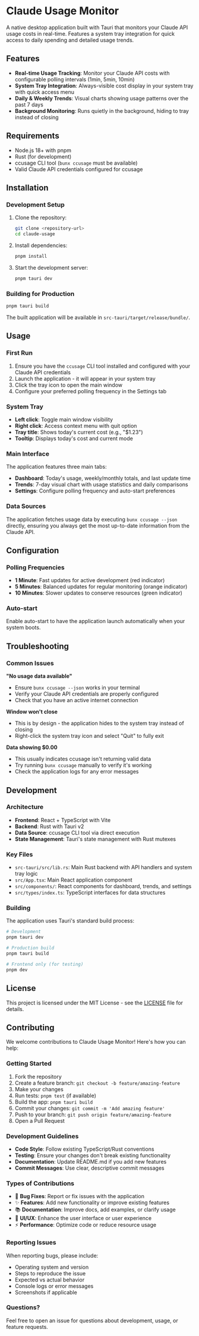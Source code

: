 # Claude Usage Monitor

A native desktop application built with Tauri that monitors your Claude API usage costs in real-time. Features a system tray integration for quick access to daily spending and detailed usage trends.

## Features

- **Real-time Usage Tracking**: Monitor your Claude API costs with configurable polling intervals (1min, 5min, 10min)
- **System Tray Integration**: Always-visible cost display in your system tray with quick access menu
- **Daily & Weekly Trends**: Visual charts showing usage patterns over the past 7 days
- **Background Monitoring**: Runs quietly in the background, hiding to tray instead of closing

## Requirements

- Node.js 18+ with pnpm
- Rust (for development)
- ccusage CLI tool (`bunx ccusage` must be available)
- Valid Claude API credentials configured for ccusage

## Installation

### Development Setup

1. Clone the repository:

   ```bash
   git clone <repository-url>
   cd claude-usage
   ```

2. Install dependencies:

   ```bash
   pnpm install
   ```

3. Start the development server:
   ```bash
   pnpm tauri dev
   ```

### Building for Production

```bash
pnpm tauri build
```

The built application will be available in `src-tauri/target/release/bundle/`.

## Usage

### First Run

1. Ensure you have the `ccusage` CLI tool installed and configured with your Claude API credentials
2. Launch the application - it will appear in your system tray
3. Click the tray icon to open the main window
4. Configure your preferred polling frequency in the Settings tab

### System Tray

- **Left click**: Toggle main window visibility
- **Right click**: Access context menu with quit option
- **Tray title**: Shows today's current cost (e.g., "$1.23")
- **Tooltip**: Displays today's cost and current mode

### Main Interface

The application features three main tabs:

- **Dashboard**: Today's usage, weekly/monthly totals, and last update time
- **Trends**: 7-day visual chart with usage statistics and daily comparisons
- **Settings**: Configure polling frequency and auto-start preferences

### Data Sources

The application fetches usage data by executing `bunx ccusage --json` directly, ensuring you always get the most up-to-date information from the Claude API.

## Configuration

### Polling Frequencies

- **1 Minute**: Fast updates for active development (red indicator)
- **5 Minutes**: Balanced updates for regular monitoring (orange indicator)
- **10 Minutes**: Slower updates to conserve resources (green indicator)

### Auto-start

Enable auto-start to have the application launch automatically when your system boots.

## Troubleshooting

### Common Issues

**"No usage data available"**

- Ensure `bunx ccusage --json` works in your terminal
- Verify your Claude API credentials are properly configured
- Check that you have an active internet connection

**Window won't close**

- This is by design - the application hides to the system tray instead of closing
- Right-click the system tray icon and select "Quit" to fully exit

**Data showing $0.00**

- This usually indicates ccusage isn't returning valid data
- Try running `bunx ccusage` manually to verify it's working
- Check the application logs for any error messages

## Development

### Architecture

- **Frontend**: React + TypeScript with Vite
- **Backend**: Rust with Tauri v2
- **Data Source**: ccusage CLI tool via direct execution
- **State Management**: Tauri's state management with Rust mutexes

### Key Files

- `src-tauri/src/lib.rs`: Main Rust backend with API handlers and system tray logic
- `src/App.tsx`: Main React application component
- `src/components/`: React components for dashboard, trends, and settings
- `src/types/index.ts`: TypeScript interfaces for data structures

### Building

The application uses Tauri's standard build process:

```bash
# Development
pnpm tauri dev

# Production build
pnpm tauri build

# Frontend only (for testing)
pnpm dev
```

## License

This project is licensed under the MIT License - see the [LICENSE](LICENSE) file for details.

## Contributing

We welcome contributions to Claude Usage Monitor! Here's how you can help:

### Getting Started

1. Fork the repository
2. Create a feature branch: `git checkout -b feature/amazing-feature`
3. Make your changes
4. Run tests: `pnpm test` (if available)
5. Build the app: `pnpm tauri build`
6. Commit your changes: `git commit -m 'Add amazing feature'`
7. Push to your branch: `git push origin feature/amazing-feature`
8. Open a Pull Request

### Development Guidelines

- **Code Style**: Follow existing TypeScript/Rust conventions
- **Testing**: Ensure your changes don't break existing functionality
- **Documentation**: Update README.md if you add new features
- **Commit Messages**: Use clear, descriptive commit messages

### Types of Contributions

- 🐛 **Bug Fixes**: Report or fix issues with the application
- ✨ **Features**: Add new functionality or improve existing features
- 📚 **Documentation**: Improve docs, add examples, or clarify usage
- 🎨 **UI/UX**: Enhance the user interface or user experience
- ⚡ **Performance**: Optimize code or reduce resource usage

### Reporting Issues

When reporting bugs, please include:

- Operating system and version
- Steps to reproduce the issue
- Expected vs actual behavior
- Console logs or error messages
- Screenshots if applicable

### Questions?

Feel free to open an issue for questions about development, usage, or feature requests.
